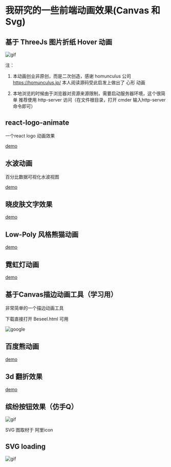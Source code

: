 
# 我研究的一些前端动画效果(Canvas 和 Svg)

## 基于 ThreeJs 图片折纸 Hover 动画

![gif](http://numerhero.github.io/assets/download/animations/heart-animation.gif)

注：

1. 本动画创业非原创，而是二次创造，感谢 homunculus 公司 https://homunculus.jp/
本人阅读源码受此启发上做出了 心形 动画

2. 本地浏览的时候由于浏览器对资源来源限制，需要启动服务器环境，这个很简单 推荐使用 http-server 访问（在文件根目录，打开 cmder 输入http-server 命令即可）

## react-logo-animate

一个react logo 动画效果

[demo](http://codepen.io/numerhero/embed/bwOBGz/?height=800&theme-id=0&default-tab=result&embed-version=2)

## 水波动画

百分比数据可视化水波视图

[demo](http://codepen.io/numerhero/embed/rWBKJp/?height=600&theme-id=0&default-tab=result&embed-version=2)

## 晓皮肤文字效果

[demo](http://codepen.io/numerhero/embed/KNNJwV/?height=319&theme-id=0&default-tab=result&embed-version=2)


## Low-Poly 风格熊猫动画

[demo](http://codepen.io/numerhero/embed/PbpwmE/?height=592&theme-id=0&default-tab=result&embed-version=2)

## 霓虹灯动画

[demo](http://codepen.io/numerhero/embed/KNZRGz/?height=650&theme-id=0&default-tab=result&embed-version=2)


## 基于Canvas描边动画工具（学习用）

非常简单的一个描边动画工具

下载直接打开 Beseel.html 可用

![google](http://numerhero.github.io/assets/download/animations/google.gif)

## 百度熊动画

[demo](http://codepen.io/numerhero/embed/JEmyJo/?height=507&theme-id=0&default-tab=result&embed-version=2)

## 3d 翻折效果

[demo](http://codepen.io/numerhero/embed/xqOyEY/?height=545&theme-id=0&default-tab=result&embed-version=2)

## 缤纷按钮效果（仿手Q）

![gif](http://numerhero.github.io/assets/download/animations/colorful-button.gif)

SVG 图取材于 阿里icon

## SVG loading

![gif](http://numerhero.github.io/assets/download/animations/wait.gif)